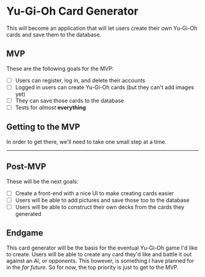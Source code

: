 # Yu-Gi-Oh Card Generator
This will become an application that will let users create their own Yu-Gi-Oh cards and save them to the database.

## MVP
These are the following goals for the MVP:
- [ ] Users can register, log in, and delete their accounts
- [ ] Logged in users can create Yu-Gi-Oh cards (but they can't add images yet)
- [ ] They can save those cards to the database
- [ ] Tests for *almost* **everything**

## Getting to the MVP
In order to get there, we'll need to take one small step at a time.

---

## Post-MVP
These will be the next goals:
- [ ] Create a front-end with a nice UI to make creating cards easier
- [ ] Users will be able to add pictures and save those too to the database
- [ ] Users will be able to construct their own decks from the cards they generated

## Endgame
This card generator will be the basis for the eventual Yu-Gi-Oh game I'd like to create.
Users will be able to create any card they'd like and battle it out against an AI, or opponents.
This however, is something I have planned for in the *far future*.
So for now, the top priority is just to get to the MVP.
